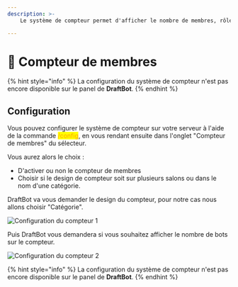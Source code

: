 ```yaml
---
description: >-
    Le système de compteur permet d'afficher le nombre de membres, rôles ou salons.

---
```


# 🧮 Compteur de membres

{% hint style="info" %}
La configuration du système de compteur n'est pas encore disponible sur le panel de **DraftBot**.
{% endhint %}

## Configuration

Vous pouvez configurer le système de compteur sur votre serveur à l'aide de la commande <mark style="color:orange;">/config</mark>, en vous rendant ensuite dans l'onglet "Compteur de membres" du sélecteur.

Vous aurez alors le choix :
* D'activer ou non le compteur de membres
* Choisir si le design de compteur soit sur plusieurs salons ou dans le nom d'une catégorie.


DraftBot va vous demander le design du compteur, pour notre cas nous allons choisir "Catégorie". 

![Configuration du compteur 1](https://media.discordapp.net/attachments/1034853596052860958/1100093934228738190/image.png)

Puis DraftBot vous demandera si vous souhaitez afficher le nombre de bots sur le compteur.


![Configuration du compteur 2](https://media.discordapp.net/attachments/1034853596052860958/1100094289419186266/image.png)


{% hint style="info" %}
La configuration du système de compteur n'est pas encore disponible sur le panel de **DraftBot**.
{% endhint %}